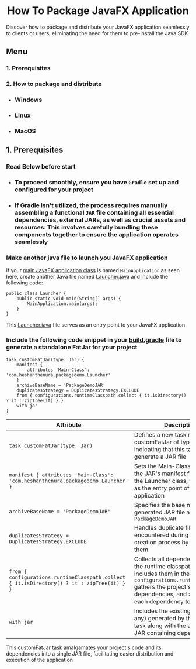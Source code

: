 # <h1 align="center">How To Package JavaFX Application</h1>


Discover how to package and distribute your JavaFX application seamlessly to clients or users, eliminating the need for them to pre-install the Java SDK

## Menu
### 1. Prerequisites
### 2. How to package and distribute
- ### Windows
- ### Linux
- ### MacOS

## 1. Prerequisites

### Read Below before start

* ### To proceed smoothly, ensure you have `Gradle` set up and configured for your project
* ### If Gradle isn't utilized, the process requires manually assembling a functional `JAR` file containing all essential dependencies, external JARs, as well as crucial assets and resources. This involves carefully bundling these components together to ensure the application operates seamlessly

### Make another java file to launch you JavaFX application

If your [main JavaFX application class](https://github.com/heshanthenura/JavaPackageDemo/blob/master/src/main/java/com/heshanthenura/packagedemo/MainApplication.java) is named ```MainApplication``` as seen here, create another Java file named [Launcher.java](https://github.com/heshanthenura/JavaPackageDemo/blob/master/src/main/java/com/heshanthenura/packagedemo/Launcher.java) and include the following code:
```
public class Launcher {
    public static void main(String[] args) {
        MainApplication.main(args);
    }
}
```
This [Launcher.java](https://github.com/heshanthenura/JavaPackageDemo/blob/master/src/main/java/com/heshanthenura/packagedemo/Launcher.java) file serves as an entry point to your JavaFX application

### Include the following code snippet in your [build.gradle](https://github.com/heshanthenura/JavaPackageDemo/blob/master/build.gradle) file to generate a standalone FatJar for your project

```
task customFatJar(type: Jar) {
    manifest {
        attributes 'Main-Class': 'com.heshanthenura.packagedemo.Launcher'
    }
    archiveBaseName = 'PackageDemoJAR'
    duplicatesStrategy = DuplicatesStrategy.EXCLUDE
    from { configurations.runtimeClasspath.collect { it.isDirectory() ? it : zipTree(it) } }
    with jar
}
```
| Attribute                                                                                      | Description                                                                                                                                                                                                             |
|------------------------------------------------------------------------------------------------|-------------------------------------------------------------------------------------------------------------------------------------------------------------------------------------------------------------------------|
| ```task customFatJar(type: Jar)```                                                             | Defines a new task named customFatJar of type Jar, indicating that this task will generate a JAR file                                                                                                                   |
| ```manifest { attributes 'Main-Class': 'com.heshanthenura.packagedemo.Launcher' }```           | Sets the Main-Class attribute in the JAR's manifest file to point to the Launcher class, which serves as the entry point of your application                                                                            |
| ```archiveBaseName = 'PackageDemoJAR'```                                                       | Specifies the base name for the generated JAR file as ```PackageDemoJAR```                                                                                                                                              |
| ```duplicatesStrategy = DuplicatesStrategy.EXCLUDE```                                          | Handles duplicate files encountered during the JAR creation process by excluding them                                                                                                                                   |
| ```from { configurations.runtimeClasspath.collect { it.isDirectory() ? it : zipTree(it) } }``` | Collects all dependencies from the runtime classpath and includes them in the JAR. ```configurations.runtimeClasspath``` gathers the project's runtime dependencies, and ```zipTree``` adds each dependency to the JAR. |
| ```with jar```                                                                                 | Includes the existing JAR file (if any) generated by the default ```jar``` task along with the assembled JAR containing dependencies                                                                                    |

This customFatJar task amalgamates your project's code and its dependencies into a single JAR file, facilitating easier distribution and execution of the application